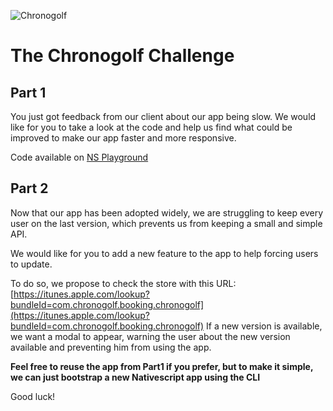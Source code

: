 ![Chronogolf][crest]

# The Chronogolf Challenge

## Part 1

You just got feedback from our client about our app being slow.
We would like for you to take a look at the code and help us find what could be improved to make our app faster and more responsive.

Code available on [NS Playground](https://play.nativescript.org/?template=play-ng&id=fu2Ljn&v=3)

## Part 2

Now that our app has been adopted widely, we are struggling to keep every user on the last version, which prevents us from keeping a small and simple API.

We would like for you to add a new feature to the app to help forcing users to update.

To do so, we propose to check the store with this URL: [https://itunes.apple.com/lookup?bundleId=com.chronogolf.booking.chronogolf](https://itunes.apple.com/lookup?bundleId=com.chronogolf.booking.chronogolf)
If a new version is available, we want a modal to appear, warning the user about the new version available and preventing him from using the app.

**Feel free to reuse the app from Part1 if you prefer, but to make it simple, we can just bootstrap a new Nativescript app using the CLI**

Good luck!

[crest]: https://cdn2.chronogolf.com/assets/logos/Github%20-%20Header.png
